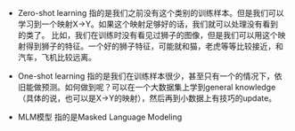- Zero-shot learning 指的是我们之前没有这个类别的训练样本。但是我们可以学习到一个映射X->Y。如果这个映射足够好的话，我们就可以处理没有看到的类了。  比如，我们在训练时没有看见过狮子的图像，但是我们可以用这个映射得到狮子的特征。一个好的狮子特征，可能就和猫，老虎等等比较接近，和汽车，飞机比较远离。

- One-shot learning 指的是我们在训练样本很少，甚至只有一个的情况下，依旧能做预测。如何做到呢？可以在一个大数据集上学到general knowledge（具体的说，也可以是X->Y的映射），然后再到小数据上有技巧的update。

- MLM模型 指的是Masked Language Modeling
